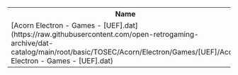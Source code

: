 <table>
<tr><th>Name</th><th>Size</th></tr>
<tr><td>
[Acorn Electron - Games - [UEF].dat](https://raw.githubusercontent.com/open-retrogaming-archive/dat-catalog/main/root/basic/TOSEC/Acorn/Electron/Games/[UEF]/Acorn Electron - Games - [UEF].dat)
</td><td>224054</td></tr>
</table>

